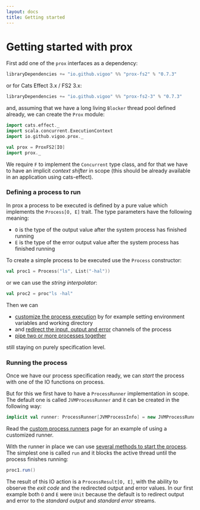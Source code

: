 ```yaml
---
layout: docs
title: Getting started
---
```


# Getting started with prox

First add one of the `prox` interfaces as a dependency:

```sbt
libraryDependencies += "io.github.vigoo" %% "prox-fs2" % "0.7.3"
```

or for Cats Effect 3.x / FS2 3.x:

```sbt
libraryDependencies += "io.github.vigoo" %% "prox-fs2-3" % "0.7.3"
```

and, assuming that we have a long living `Blocker` thread pool defined already, we can create
the `Prox` module: 

```scala mdoc:invisible
import cats.effect._
import scala.concurrent.ExecutionContext
import io.github.vigoo.prox._
```

```scala mdoc
val prox = ProxFS2[IO]
import prox._
``` 

We require `F` to implement the `Concurrent` type class, and for that we have to have an implicit
_context shifter_ in scope (this should be already available in an application using cats-effect).

### Defining a process to run
In prox a process to be executed is defined by a pure value which implements the `Process[O, E]` trait.
The type parameters have the following meaning:

- `O` is the type of the output value after the system process has finished running
- `E` is the type of the error output value after the system process has finished running
  
To create a simple process to be executed use the `Process` constructor:

```scala mdoc
val proc1 = Process("ls", List("-hal"))
```

or we can use the _string interpolator_:

```scala mdoc
val proc2 = proc"ls -hal"
```

Then we can
- [customize the process execution](customize) by for example setting environment variables and working directory
- and [redirect the input, output and error](redirection) channels of the process
- [pipe two or more processes together](processgroups) 

still staying on purely specification level.

### Running the process

Once we have our process specification ready, we can _start_ the process with one of the
IO functions on process.

But for this we first have to have a `ProcessRunner` implementation in scope. The default 
one is called `JVMProcessRunner` and it can be created in the following way:

```scala mdoc:silent
implicit val runner: ProcessRunner[JVMProcessInfo] = new JVMProcessRunner 
```

Read the [custom process runners](custom-runners) page for an example of using a customized runner.

With the runner in place we can use [several methods to start the process](running). 
The simplest one is called `run` and it blocks the active thread until the process finishes
running:

```scala mdoc
proc1.run()
```

The result of this IO action is a `ProcessResult[O, E]`, with the ability to observe the 
_exit code_ and the redirected output and error values. In our first example both `O` and
`E` were `Unit` because the default is to redirect output and error to the _standard output_ and
_standard error_ streams.
